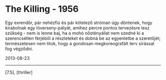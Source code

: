 # The Killing - 1956

Egy exrendőr, pár nehézfiú és pár kötelező stróman úgy döntenek, hogy kirabolnak egy lóverseny-pályát, amihez percre pontos tervezésre lesz szükség - nem is lenne baj, ha a mohó nőstényállat nem szedné ki a szerencsétlen férjéből a részleteket és dobná be az egyenletbe a szeretőjét; természetesen nem titok, hogy a gondosan megkoreografált terv sírással fog végződni.

2013-08-23 

----

[7.5], [thriller]